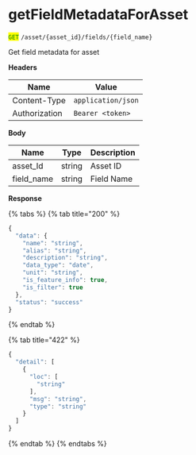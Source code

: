 # getFieldMetadataForAsset

<mark style="color:green;">`GET`</mark> `/asset/{asset_id}/fields/{field_name}`&#x20;

Get field metadata for asset

**Headers**

| Name          | Value              |
| ------------- | ------------------ |
| Content-Type  | `application/json` |
| Authorization | `Bearer <token>`   |

**Body**

| Name        | Type   | Description |
| ----------- | ------ | ----------- |
| asset\_Id   | string | Asset ID    |
| field\_name | string | Field Name  |

**Response**

{% tabs %}
{% tab title="200" %}
```javascript
{
  "data": {
    "name": "string",
    "alias": "string",
    "description": "string",
    "data_type": "date",
    "unit": "string",
    "is_feature_info": true,
    "is_filter": true
  },
  "status": "success"
}
```
{% endtab %}

{% tab title="422" %}
```javascript
{
  "detail": [
    {
      "loc": [
        "string"
      ],
      "msg": "string",
      "type": "string"
    }
  ]
}
```
{% endtab %}
{% endtabs %}
